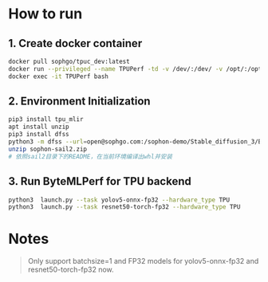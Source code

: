 

# How to run

## 1. Create docker container

```bash
docker pull sophgo/tpuc_dev:latest
docker run --privileged --name TPUPerf -td -v /dev/:/dev/ -v /opt/:/opt/ -v <your path>:/workspace/ --entrypoint bash sophgo/tpuc_dev:latest
docker exec -it TPUPerf bash
```

## 2. Environment Initialization

```bash
pip3 install tpu_mlir
apt install unzip
pip3 install dfss
python3 -m dfss --url=open@sophgo.com:/sophon-demo/Stable_diffusion_3/BM1690/sophon-sail2.zip
unzip sophon-sail2.zip
# 依照sail2目录下的README，在当前环境编译出whl并安装
```

## 3. Run ByteMLPerf for TPU backend

```bash
python3  launch.py --task yolov5-onnx-fp32 --hardware_type TPU
python3  launch.py --task resnet50-torch-fp32 --hardware_type TPU
```

# Notes

> Only support batchsize=1 and FP32 models for yolov5-onnx-fp32 and resnet50-torch-fp32 now.